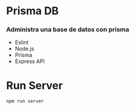 # Prisma DB
### Administra una base de datos con prisma
- Eslint
- Node.js
- Prisma
- Express API
# Run Server
````shell
npm run server
````
